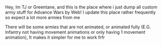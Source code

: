 Hey, Im TJ or Greentane, and this is the place where i just dump all custom army stuff for Advance Wars by Web! I update this place rather frequently so expect a lot more armies from me

There will be some armies that are not animated, or animated fully (E.G. Infantry not having movement animations or only having 1 movement animation), It makes it simpler for me to work frfr
